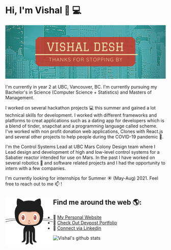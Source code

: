 # Hi, I'm Vishal  👋 💻

<img src="https://raw.githubusercontent.com/VDeshh/VDeshh/master/header.png" width="1000">

I'm currently in year 2 at UBC, Vancouver, BC. I'm currently pursuing my Bachelor's in Science (Computer Science + Statistics) and Masters of Management.

I worked on several hackathon projects :computer: this summer and gained a lot technical skills for development. I worked with different frameworks and platforms to creat applications such as a dating app for developers which is a blend of tinder, snapchat and a programming language called scheme. I've worked with non profit donation web applications, Clones with React.js and several other projects to help people during the COVID-19 pandemic :microbe:.

I'm the Control Systems Lead at UBC Mars Colony Design team where I Lead design and development of high and low-level control systems for a Sabatier reactor intended for use on Mars. In the past I have worked on several robotics :robot: and software related projects and I had the opportunity to intern with a few companies. 

I'm currently looking for internships for Summer :sunny: (May-Aug) 2021. Feel free to reach out to me 📫 !



<!--
Here are some ideas to get you started:

- 🔭 I’m currently working on ...
- 🌱 I’m currently learning ...
- 👯 I’m looking to collaborate on ...
- 🤔 I’m looking for help with ...
- 💬 Ask me about ...
- 📫 How to reach me: ...
- 😄 Pronouns: ...
- ⚡ Fun fact: ...

-->

## Find me around the web 🌎: <img align="left" width="150" height="150" src="https://raw.githubusercontent.com/VDeshh/VDeshh/master/original.gif">
- 🌟 <a href="http://vishaldesh.com/">My Personal Website </a>
- 🌟 <a href="https://devpost.com/emailtovishy?ref_content=user-ortfolio&ref_feature=portfolio&ref_medium=global-nav">Check Out Devpost Portfolio </a>
- 🌟 <a href="https://www.linkedin.com/in/vishal-desh-6294141b1/">Connect via Linkedin </a>

![Vishal's github stats](https://github-readme-stats.vercel.app/api?username=VDeshh&show_icons=true&theme=radical)



